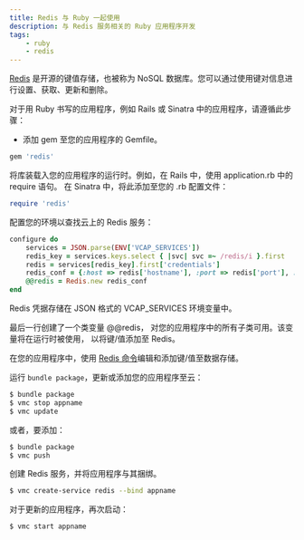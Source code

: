 ```yaml
---
title: Redis 与 Ruby 一起使用
description: 与 Redis 服务相关的 Ruby 应用程序开发
tags:
    - ruby
    - redis
---
```


[Redis](http://redis.io/) 是开源的键值存储，也被称为 NoSQL 数据库。您可以通过使用键对信息进行设置、获取、更新和删除。

对于用 Ruby 书写的应用程序，例如 Rails 或 Sinatra 中的应用程序，请遵循此步骤：

*  添加 gem 至您的应用程序的 Gemfile。

``` ruby
gem 'redis'
```

将库装载入您的应用程序的运行时。例如，在 Rails 中，使用 application.rb 中的 require 语句。
在 Sinatra 中，将此添加至您的 .rb 配置文件：

``` ruby
require 'redis'
```

配置您的环境以查找云上的 Redis 服务：

``` ruby
configure do
    services = JSON.parse(ENV['VCAP_SERVICES'])
    redis_key = services.keys.select { |svc| svc =~ /redis/i }.first
    redis = services[redis_key].first['credentials']
    redis_conf = {:host => redis['hostname'], :port => redis['port'], :password => redis['password']}
    @@redis = Redis.new redis_conf
end
```

Redis 凭据存储在 JSON 格式的 VCAP_SERVICES 环境变量中。

最后一行创建了一个类变量 @@redis，
对您的应用程序中的所有子类可用。该变量将在运行时被使用，
以将键/值添加至 Redis。

在您的应用程序中，使用 [Redis 命令](http://redis.io/commands)编辑和添加键/值至数据存储。

运行 `bundle package`，更新或添加您的应用程序至云：

```bash
$ bundle package
$ vmc stop appname
$ vmc update
```

或者，要添加：

```bash
$ bundle package
$ vmc push
```

创建 Redis 服务，并将应用程序与其捆绑。

```bash
$ vmc create-service redis --bind appname
```

对于更新的应用程序，再次启动：

```bash
$ vmc start appname
```


